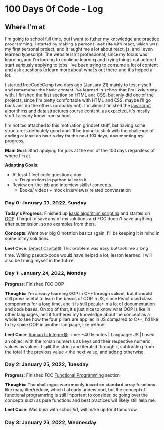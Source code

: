 # 100 Days Of Code - Log

## Where I'm at

I'm going to school full time, but I want to futher my knowledge and practice programming. I started by making a personal website with react, which was my first personal project, and it taught me a lot about react, js, and I even learned typescript. The website isn't professional, since my focus was learning, and I'm looking to continue learning and trying things out before I start seriously applying to jobs. I've been trying to consume a lot of content and ask questions to learn more about what's out there, and it's helped a lot.

I started freeCodeCamp two days ago (January 21) mainly to test myself and rememeber the basic content I've learned in school that I'm likely rusty with. I finished the first section on HTML and CSS, but only did one of the projects, since I'm pretty comfortable with HTML and CSS, maybe I'll go back and do the others (probably not). I'm almost finished the [javascript algorithims and data structures](https://www.freecodecamp.org/learn/javascript-algorithms-and-data-structures/) course content, as expected, it's mostly stuff I already know from school.

I'm not too attached to this motivation grindset stuff, but having some structure is definately good and I'll be trying to stick with the challenge of coding at least an hour a day for the next 100 days, documenting my progress.

**Main Goal**: Start applying for jobs at the end of the 100 days regardless of where I'm at.

**Adapting Goals**:
- At least 1 leet code question a day
  - Do questions in python to learn it
- Review on-the-job and interview skills/ concepts.
  - Books/ videos + mock interviews/ related conversation

### Day 0: January 23, 2022, Sunday

**Today's Progress**:
Finished up [basic algorithim scripting](https://www.freecodecamp.org/learn/javascript-algorithms-and-data-structures/#basic-algorithm-scripting) and started on [OOP](https://www.freecodecamp.org/learn/javascript-algorithms-and-data-structures/#object-oriented-programming). I forgot to save any of my solutions and FCC doesn't save anything after submission, so no examples from there.

**Concepts**: Went over big O notation basics again, I'll be keeping it in mind in some of my solutions.

**Leet Code**: [Detect Capital🟢](https://leetcode.com/problems/detect-capital/) This problem was easy but took me a long time. Writing pseudo-code would have helped a lot, lesson learned. I will also be timing myself in the future.

### Day 1: January 24, 2022, Monday

**Progress**: Finished FCC OOP

**Thoughts**: I'm already learning OOP in C++ through school, but it should still prove useful to learn the basics of OOP in JS, since React used class components for a long time, and it is still popular in a lot of documentation and code bases. On top of that, it's just nice to know what OOP is like in other languages, and it furthered my knowledge about the concept as a whole to see how the four pillars are applied in JS compared to C++, I'd like to try some OOP in another language, like python.

**Leet Code**: [Roman to Integer🟢](https://leetcode.com/problems/roman-to-integer/) Time: ~40 Minutes | Language: JS | I used an object with the roman numerals as keys and their respective numeric values as values. I split the string and iterated through it, subtracting from the total if the previous value < the next value, and adding otherwise.


### Day 2: January 25, 2022, Tuesday

**Progress**: Finished FCC [Functional Programming](https://www.freecodecamp.org/learn/javascript-algorithms-and-data-structures/#functional-programming) section

**Thoughts**: The challenges were mostly based on standard array functions like map/filter/reduce, which I already understood, but the concept of functional programming is still important to consider, so going over the concepts such as pure functions and best practices will likely still help me.

**Leet Code**: Was busy with school/irl, will make up for it tomorrow.


### Day 3: January 26, 2022, Wednesday

<!--
- [Valid Parentheses 🟢](https://leetcode.com/problems/valid-parentheses/)
🔴🟠🟡🟢🔵🟣🟤⚫⚪🔘🛑⭕
### Day 0: February 30, 2016 (Example 1)
##### (delete me or comment me out)

**Today's Progress**: Fixed CSS, worked on canvas functionality for the app.

**Thoughts:** I really struggled with CSS, but, overall, I feel like I am slowly getting better at it. Canvas is still new for me, but I managed to figure out some basic functionality.

**Link to work:** [Calculator App](http://www.example.com)

### Day 0: February 30, 2016 (Example 2)
##### (delete me or comment me out)

**Today's Progress**: Fixed CSS, worked on canvas functionality for the app.

**Thoughts**: I really struggled with CSS, but, overall, I feel like I am slowly getting better at it. Canvas is still new for me, but I managed to figure out some basic functionality.

**Link(s) to work**: [Calculator App](http://www.example.com)

### Day 1: June 27, Monday

**Today's Progress**: I've gone through many exercises on FreeCodeCamp.

**Thoughts** I've recently started coding, and it's a great feeling when I finally solve an algorithm challenge after a lot of attempts and hours spent.

**Link(s) to work**
1. [Find the Longest Word in a String](https://www.freecodecamp.com/challenges/find-the-longest-word-in-a-string)
2. [Title Case a Sentence](https://www.freecodecamp.com/challenges/title-case-a-sentence) -->
